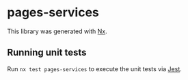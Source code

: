 # pages-services

This library was generated with [Nx](https://nx.dev).

## Running unit tests

Run `nx test pages-services` to execute the unit tests via [Jest](https://jestjs.io).
